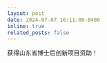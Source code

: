 ```yaml
---
layout: post
date: 2024-07-07 16:11:00-0400
inline: true
related_posts: false
---
```

获得山东省博士后创新项目资助！
